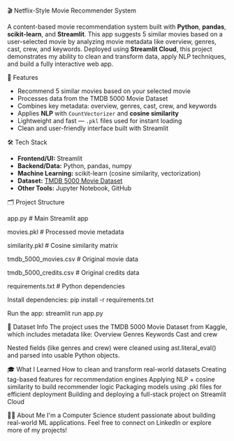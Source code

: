🎬 Netflix-Style Movie Recommender System

A content-based movie recommendation system built with **Python**, **pandas**, **scikit-learn**, and **Streamlit**. This app suggests 5 similar movies based on a user-selected movie by analyzing movie metadata like overview, genres, cast, crew, and keywords.
Deployed using **Streamlit Cloud**, this project demonstrates my ability to clean and transform data, apply NLP techniques, and build a fully interactive web app.

🧠 Features
- Recommend 5 similar movies based on your selected movie
- Processes data from the TMDB 5000 Movie Dataset
- Combines key metadata: overview, genres, cast, crew, and keywords
- Applies **NLP** with `CountVectorizer` and **cosine similarity**
- Lightweight and fast — `.pkl` files used for instant loading
- Clean and user-friendly interface built with Streamlit


🛠️ Tech Stack

- **Frontend/UI:** Streamlit  
- **Backend/Data:** Python, pandas, numpy  
- **Machine Learning:** scikit-learn (cosine similarity, vectorization)  
- **Dataset:** [TMDB 5000 Movie Dataset](https://www.kaggle.com/datasets/tmdb/tmdb-movie-metadata)  
- **Other Tools:** Jupyter Notebook, GitHub


🗂️ Project Structure

app.py # Main Streamlit app

movies.pkl # Processed movie metadata

similarity.pkl # Cosine similarity matrix

tmdb_5000_movies.csv # Original movie data

tmdb_5000_credits.csv # Original credits data

requirements.txt # Python dependencies

  
Install dependencies:
pip install -r requirements.txt

Run the app:
streamlit run app.py

📝 Dataset Info
The project uses the TMDB 5000 Movie Dataset from Kaggle, which includes metadata like:
Overview
Genres
Keywords
Cast and crew

Nested fields (like genres and crew) were cleaned using ast.literal_eval() and parsed into usable Python objects.

🎓 What I Learned
How to clean and transform real-world datasets
Creating tag-based features for recommendation engines
Applying NLP + cosine similarity to build recommender logic
Packaging models using .pkl files for efficient deployment
Building and deploying a full-stack project on Streamlit Cloud

🙋‍♀️ About Me
I'm a Computer Science student passionate about building real-world ML applications. Feel free to connect on LinkedIn or explore more of my projects!
